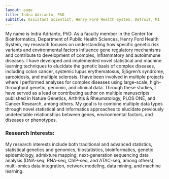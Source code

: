 ```yaml
---
layout: page
title: Indra Adrianto, PhD
subtitle: Assistant Scientist, Henry Ford Health System, Detroit, MI
---
```


My name is Indra Adrianto, PhD. As a faculty member in the Center for Bioinformatics, Department of Public Health Sciences, Henry Ford Health System, my research focuses on understanding how specific genetic risk variants and environmental factors influence gene regulatory mechanisms and contribute to development of complex, inflammatory and autoimmune diseases. I have developed and implemented novel statistical and machine learning techniques to elucidate the genetic basis of complex diseases, including colon cancer, systemic lupus erythematosus, Sjögren’s syndrome, sarcoidosis, and multiple sclerosis. I have been involved in multiple projects where I performed analyses for complex diseases using large-scale, high-throughput genetic, genomic, and clinical data. Through these studies, I have served as a lead or contributing author on multiple manuscripts published in Nature Genetics, Arthritis & Rheumatology, PLOS ONE, and Cancer Research, among others. My goal is to combine multiple data types through novel statistical and informatics approaches to elucidate previously undetectable relationships between genes, environmental factors, and diseases or phenotypes.

### Research Interests:
My research interests include both traditional and advanced statistics, statistical genetics and genomics, biostatistics, bioinformatics, genetic epidemiology, admixture mapping, next-generation sequencing data analysis (DNA-seq, RNA-seq, ChIP-seq, and ATAC-seq, among others), multi-omics data integration, network modeling, data mining, and machine learning.

 
